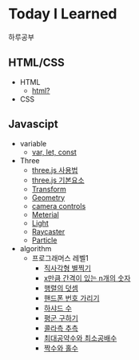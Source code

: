 # Today I Learned
하루공부
## HTML/CSS
* HTML
  * [html?](https://github.com/jayG9269/TodayILearned/blob/main/html/HTML.md) 
* CSS
## Javascipt
* variable
  * [var, let, const](https://github.com/jayG9269/TodayILearned/blob/main/javascript/var_let_const.md)
* Three
  * [three.js 사용법](https://github.com/jayG9269/TodayILearned/blob/main/javascript/Three_%EC%82%AC%EC%9A%A9%EB%B2%95.md)
  * [three.js 기본요소](https://github.com/jayG9269/TodayILearned/blob/main/javascript/Three_%EA%B8%B0%EB%B3%B8%EC%9A%94%EC%86%8C.md)
  * [Transform](https://github.com/jayG9269/TodayILearned/blob/main/javascript/Three_Transform.md)
  * [Geometry](https://github.com/jayG9269/TodayILearned/blob/main/javascript/three_geometry.md)
  * [camera controls](https://github.com/jayG9269/TodayILearned/blob/main/javascript/three_control.md)
  * [Meterial](https://github.com/jayG9269/TodayILearned/blob/main/javascript/three_material.md)
  * [Light](https://github.com/jayG9269/TodayILearned/blob/main/javascript/three_light.md)
  * [Raycaster](https://github.com/jayG9269/TodayILearned/blob/main/javascript/three_raycaster.md)
  * [Particle](https://github.com/jayG9269/TodayILearned/blob/main/javascript/three_particle.md)
* algorithm
  * 프로그래머스 레벨1
    * [직사각형 별찍기](https://github.com/jayG9269/TodayILearned/blob/main/algorithm/%EC%A7%81%EC%82%AC%EA%B0%81%ED%98%95%EB%B3%84%EC%B0%8D%EA%B8%B0.md)
    * [x만큼 간격이 있는 n개의 숫자](https://github.com/jayG9269/TodayILearned/blob/main/algorithm/x%EB%A7%8C%ED%81%BC%20%EA%B0%84%EA%B2%A9%EC%9D%B4%20%EC%9E%88%EB%8A%94%20n%EA%B0%9C%EC%9D%98%20%EC%88%AB%EC%9E%90.md)
    * [행렬의 덧셈](https://github.com/jayG9269/TodayILearned/blob/main/algorithm/%ED%96%89%EB%A0%AC%EC%9D%98%20%EB%8D%A7%EC%85%88.md)
    * [핸드폰 번호 가리기](https://github.com/jayG9269/TodayILearned/blob/main/algorithm/%ED%95%B8%EB%93%9C%ED%8F%B0%20%EB%B2%88%ED%98%B8%20%EA%B0%80%EB%A6%AC%EA%B8%B0.md)
    * [하샤드 수](https://github.com/jayG9269/TodayILearned/blob/main/algorithm/%ED%95%98%EC%83%A4%EB%93%9C%EC%88%98.md)
    * [평군 구하기](https://github.com/jayG9269/TodayILearned/blob/main/algorithm/%ED%8F%89%EA%B7%A0%20%EA%B5%AC%ED%95%98%EA%B8%B0.md)
    * [콜라측 추측](https://github.com/jayG9269/TodayILearned/blob/main/algorithm/%EC%BD%9C%EB%9D%BC%EC%B8%A0%20%EC%B6%94%EC%B8%A1.md)
    * [최대공약수와 최소공배수](https://github.com/jayG9269/TodayILearned/blob/main/algorithm/%EC%B5%9C%EB%8C%80%EA%B3%B5%EC%95%BD%EC%88%98%EC%99%80%20%EC%B5%9C%EC%86%8C%EA%B3%B5%EB%B0%B0%EC%88%98.md)
    * [짝수와 홀수](https://github.com/jayG9269/TodayILearned/blob/main/algorithm/%EC%A7%9D%EC%88%98%EC%99%80%20%ED%99%80%EC%88%98.md)
